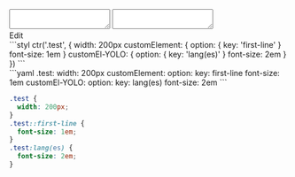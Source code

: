 <div data-size="340" class="code-cont" data-example="custom-element">
    <div class="code">
        <div class="code-wrap">
            <textarea id="stylus"></textarea>
            <textarea id="css"></textarea>
            <div class="edit-code">
                <span>Edit</span>
            </div>
        </div>
    </div>
</div>


<div data-size="340" data-examples="stylus"></div>
```styl
ctr('.test', {
  width: 200px
  customElement: {
    option: {
      key: 'first-line'
    }
    font-size: 1em
  }
  customEl-YOLO: {
    option: {
      key: 'lang(es)'
    }
    font-size: 2em
  }
})
```

<div data-size="340" data-examples="yaml"></div>
```yaml
.test:
  width: 200px
  customElement:
    option:
      key: first-line
    font-size: 1em
  customEl-YOLO:
    option:
      key: lang(es)
    font-size: 2em
```

```css
.test {
  width: 200px;
}
.test::first-line {
  font-size: 1em;
}
.test:lang(es) {
  font-size: 2em;
}
```
<div class="cf"></div>
